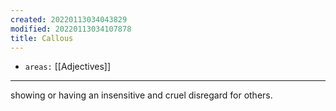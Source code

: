 ```yaml
---
created: 20220113034043829
modified: 20220113034107878
title: Callous
---
```


- `areas:` [[Adjectives]]

---

showing or having an insensitive and cruel disregard for others.
